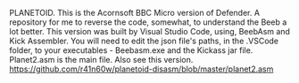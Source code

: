 PLANETOID. This is the Acornsoft BBC Micro version of Defender.
A repository for me to reverse the code, somewhat, to understand the Beeb a lot better.
This version was built by Visual Studio Code, using, BeebAsm and Kick Assembler.
You will need to edit the json file's paths, in the .VSCode folder, to your executables - Beebasm.exe and the Kickass jar file.
Planet2.asm is the main file.
Also see this version.
https://github.com/r41n60w/planetoid-disasm/blob/master/planet2.asm
